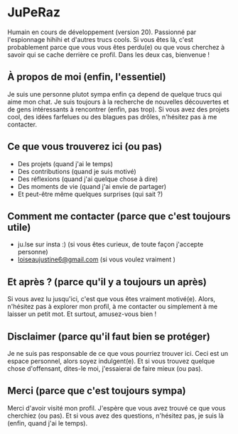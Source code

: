 # JuPeRaz

Humain en cours de développement (version 20). 
Passionné par l'espionnage hihihi et d'autres trucs cools. 
Si vous êtes là, c'est probablement parce que vous vous êtes perdu(e) 
ou que vous cherchez à savoir qui se cache derrière ce profil. 
Dans les deux cas, bienvenue !

## À propos de moi (enfin, l'essentiel)

Je suis une personne plutot sympa enfin ça depend de quelque trucs qui aime mon chat. 
Je suis toujours à la recherche de nouvelles découvertes et de gens 
intéressants à rencontrer (enfin, pas trop). 
Si vous avez des projets cool, des idées farfelues ou des blagues 
pas drôles, n'hésitez pas à me contacter.

## Ce que vous trouverez ici (ou pas)

*   Des projets (quand j'ai le temps)
*   Des contributions (quand je suis motivé)
*   Des réflexions (quand j'ai quelque chose à dire)
*   Des moments de vie (quand j'ai envie de partager)
*   Et peut-être même quelques surprises (qui sait ?)

## Comment me contacter (parce que c'est toujours utile)


*   ju.lse sur insta :) (si vous êtes curieux, de toute façon j'accepte personne)
*   loiseaujustine6@gmail.com (si vous voulez vraiment )


## Et après ? (parce qu'il y a toujours un après)

Si vous avez lu jusqu'ici, c'est que vous êtes vraiment motivé(e). 
Alors, n'hésitez pas à explorer mon profil, à me contacter ou 
simplement à me laisser un petit mot. 
Et surtout, amusez-vous bien !

## Disclaimer (parce qu'il faut bien se protéger)

Je ne suis pas responsable de ce que vous pourriez trouver ici. 
Ceci est un espace personnel, alors soyez indulgent(e). 
Et si vous trouvez quelque chose d'offensant, dites-le moi, 
j'essaierai de faire mieux (ou pas).

## Merci (parce que c'est toujours sympa)

Merci d'avoir visité mon profil. 
J'espère que vous avez trouvé ce que vous cherchiez (ou pas). 
Et si vous avez des questions, n'hésitez pas, je suis là 
(enfin, quand j'ai le temps).
